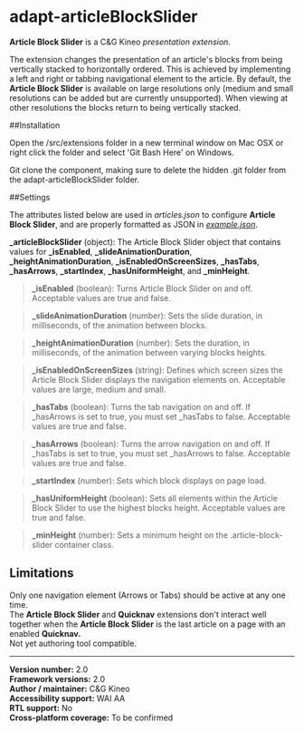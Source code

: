 # adapt-articleBlockSlider

**Article Block Slider** is a C&G Kineo *presentation extension*.

The extension changes the presentation of an article's blocks from being vertically stacked to horizontally ordered. This is achieved by implementing a left and right or tabbing navigational element to the article. By default, the **Article Block Slider** is available on large resolutions only (medium and small resolutions can be added but are currently unsupported). When viewing at other resolutions the blocks return to being vertically stacked.

##Installation

Open the /src/extensions folder in a new terminal window on Mac OSX or right click the folder and select 'Git Bash Here' on Windows.

Git clone the component, making sure to delete the hidden .git folder from the adapt-articleBlockSlider folder.

##Settings  

The attributes listed below are used in *articles.json* to configure **Article Block Slider**, and are properly formatted as JSON in [*example.json*](https://github.com/cgkineo/adapt-articleBlockSlider/blob/master/example.json).

**_articleBlockSlider** (object): The Article Block Slider object that contains values for **_isEnabled**, **_slideAnimationDuration**, **_heightAnimationDuration**, **_isEnabledOnScreenSizes**, **_hasTabs**, **_hasArrows**, **_startIndex**, **_hasUniformHeight**, and **_minHeight**.

>**_isEnabled** (boolean): Turns Article Block Slider on and off. Acceptable values are true and false.

>**_slideAnimationDuration** (number): Sets the slide duration, in milliseconds, of the animation between blocks.

>**_heightAnimationDuration** (number): Sets the duration, in milliseconds, of the animation between varying blocks heights.

>**_isEnabledOnScreenSizes** (string): Defines which screen sizes the Article Block Slider displays the navigation elements on. Acceptable values are large, medium and small.

>**_hasTabs** (boolean): Turns the tab navigation on and off. If _hasArrows is set to true, you must set _hasTabs to false. Acceptable values are true and false. 

>**_hasArrows** (boolean): Turns the arrow navigation on and off. If _hasTabs is set to true, you must set _hasArrows to false. Acceptable values are true and false. 

>**_startIndex** (number): Sets which block displays on page load.

>**_hasUniformHeight** (boolean): Sets all elements within the Article Block Slider to use the highest blocks height. Acceptable values are true and false.

>**_minHeight** (number): Sets a minimum height on the .article-block-slider container class.

## Limitations
 
Only one navigation element (Arrows or Tabs) should be active at any one time.  
The **Article Block Slider** and **Quicknav** extensions don't interact well together when the **Article Block Slider** is the last article on a page with an enabled **Quicknav.**  
Not yet authoring tool compatible.

----------------------------
**Version number:**  2.0  
**Framework versions:**  2.0  
**Author / maintainer:** C&G Kineo  
**Accessibility support:** WAI AA  
**RTL support:** No  
**Cross-platform coverage:** To be confirmed  
